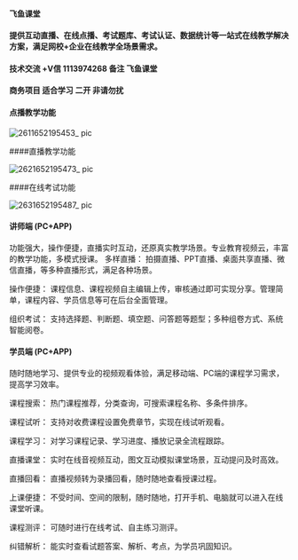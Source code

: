 
#### 飞鱼课堂 

#### 提供互动直播、在线点播、考试题库、考试认证、数据统计等一站式在线教学解决方案，满足网校+企业在线教学全场景需求。
#### 技术交流 +V信 1113974268 备注 飞鱼课堂
#### 商务项目 适合学习 二开  非请勿扰

#### 点播教学功能

![2611652195453_ pic](https://user-images.githubusercontent.com/105262355/167667716-4cb146e8-74fc-4bef-b564-03d8f6e1c38e.jpg)


####直播教学功能

![2621652195473_ pic](https://user-images.githubusercontent.com/105262355/167667715-a538401a-3adf-43c3-ab93-7da4e23e7156.jpg)


####在线考试功能

![2631652195487_ pic](https://user-images.githubusercontent.com/105262355/167667761-352648aa-de4c-406d-8006-4159b9a3a3e2.jpg)




#### 讲师端 (PC+APP)

功能强大，操作便捷，直播实时互动，还原真实教学场景。专业教育视频云，丰富的教学功能，多模式授课。
多样直播：
拍摄直播、PPT直播、桌面共享直播、微信直播，等多种直播形式，满足各种场景。

操作便捷：
课程信息、课程视频自主编辑上传，审核通过即可实现分享。管理简单，课程内容、学员信息等可在后台全面管理。

组织考试：
支持选择题、判断题、填空题、问答题等题型；多种组卷方式、系统智能阅卷。


#### 学员端 (PC+APP)

随时随地学习、提供专业的视频观看体验，满足移动端、PC端的课程学习需求，提高学习效率。

课程搜索：
热门课程推荐，分类查询，可搜索课程名称、多条件排序。

课程试听：
支持对收费课程设置免费章节，实现在线试听观看。

课程学习：
对学习课程记录、学习进度、播放记录全流程跟踪。

直播课堂：
实时在线音视频互动，图文互动模拟课堂场景，互动提问及时高效。

直播回看：
直播视频转为录播回看，随时随地查看授课过程。

上课便捷：
不受时间、空间的限制，随时随地，打开手机、电脑就可以进入在线课堂听课。

课程测评：
可随时进行在线考试、自主练习测评。

纠错解析：
能实时查看试题答案、解析、考点，为学员巩固知识。
